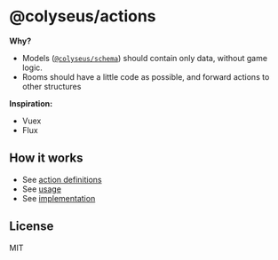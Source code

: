 # @colyseus/actions

**Why?**

- Models ([`@colyseus/schema`](https://github.com/colyseus/schema)) should contain only data, without game logic.
- Rooms should have a little code as possible, and forward actions to other structures

**Inspiration:**

- Vuex
- Flux

## How it works

- See [action definitions](https://github.com/endel/actions/blob/master/test/scenarios/CardGameScenario.ts)
- See [usage](https://github.com/endel/actions/blob/master/test/Test.ts)
- See [implementation](https://github.com/endel/actions/blob/master/src/index.ts)




## License

MIT
